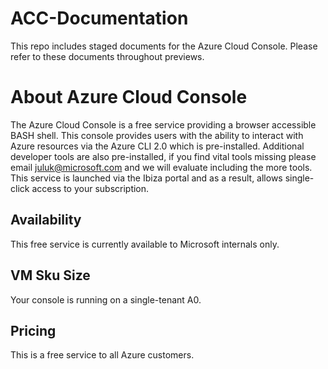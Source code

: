 # ACC-Documentation

This repo includes staged documents for the Azure Cloud Console. Please refer to these documents throughout previews.

# About Azure Cloud Console
The Azure Cloud Console is a free service providing a browser accessible BASH shell. This console provides users with the ability to interact with Azure resources via the Azure CLI 2.0 which is pre-installed. Additional developer tools are also pre-installed, if you find vital tools missing please email juluk@microsoft.com and we will evaluate including the more tools. This service is launched via the Ibiza portal and as a result, allows single-click access to your subscription.

## Availability
This free service is currently available to Microsoft internals only.

## VM Sku Size
Your console is running on a single-tenant A0.

## Pricing
This is a free service to all Azure customers.
